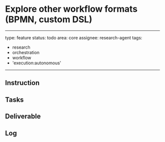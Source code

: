 # Explore other workflow formats (BPMN, custom DSL)

---
type: feature
status: todo
area: core
assignee: research-agent
tags:
  - research
  - orchestration
  - workflow
  - 'execution:autonomous'
---


## Instruction

## Tasks

## Deliverable

## Log
